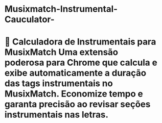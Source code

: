 # Musixmatch-Instrumental-Cauculator-
# 🎵 Calculadora de Instrumentais para MusixMatch  Uma extensão poderosa para Chrome que calcula e exibe automaticamente a duração das tags instrumentais no MusixMatch. Economize tempo e garanta precisão ao revisar seções instrumentais nas letras. 
